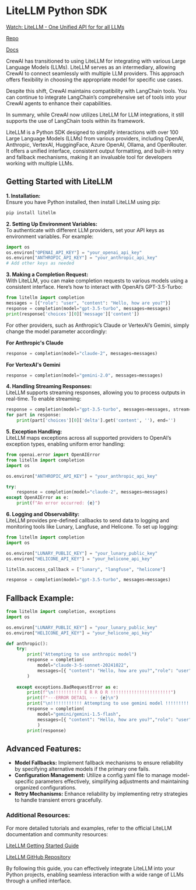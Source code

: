 # LiteLLM Python SDK

[Watch: LiteLLM - One Unified API for for all LLMs](https://www.youtube.com/watch?v=29_ipKNI8I0)

[Repo](https://github.com/BerriAI/litellm)

[Docs](https://docs.litellm.ai/docs/#litellm-python-sdk)

CrewAI has transitioned to using LiteLLM for integrating with various Large Language Models (LLMs). LiteLLM serves as an intermediary, allowing CrewAI to connect seamlessly with multiple LLM providers. This approach offers flexibility in choosing the appropriate model for specific use cases.  

Despite this shift, CrewAI maintains compatibility with LangChain tools. You can continue to integrate LangChain’s comprehensive set of tools into your CrewAI agents to enhance their capabilities.  

In summary, while CrewAI now utilizes LiteLLM for LLM integrations, it still supports the use of LangChain tools within its framework.  

LiteLLM is a Python SDK designed to simplify interactions with over 100 Large Language Models (LLMs) from various providers, including OpenAI, Anthropic, VertexAI, HuggingFace, Azure OpenAI, Ollama, and OpenRouter. It offers a unified interface, consistent output formatting, and built-in retry and fallback mechanisms, making it an invaluable tool for developers working with multiple LLMs.  

## Getting Started with LiteLLM
**1.	Installation:**  
Ensure you have Python installed, then install LiteLLM using pip:

```python
pip install litellm
```

**2.	Setting Up Environment Variables:**  
To authenticate with different LLM providers, set your API keys as environment variables. For example:

```python
import os
os.environ["OPENAI_API_KEY"] = "your_openai_api_key"
os.environ["ANTHROPIC_API_KEY"] = "your_anthropic_api_key"
# Add other keys as needed
```


**3.	Making a Completion Request:**  
With LiteLLM, you can make completion requests to various models using a consistent interface. Here’s how to interact with OpenAI’s GPT-3.5-Turbo:

```python
from litellm import completion
messages = [{"role": "user", "content": "Hello, how are you?"}]
response = completion(model="gpt-3.5-turbo", messages=messages)
print(response['choices'][0]['message']['content'])
```

For other providers, such as Anthropic’s Claude or VertexAI’s Gemini, simply change the model parameter accordingly:

**For Anthropic's Claude**
```python
response = completion(model="claude-2", messages=messages)
```

**For VertexAI's Gemini**
```python
response = completion(model="gemini-2.0", messages=messages)
```


**4.	Handling Streaming Responses:**  
LiteLLM supports streaming responses, allowing you to process outputs in real-time. To enable streaming:

```python
response = completion(model="gpt-3.5-turbo", messages=messages, stream=True)
for part in response:
    print(part['choices'][0]['delta'].get('content', ''), end='')
```


**5.	Exception Handling:**  
LiteLLM maps exceptions across all supported providers to OpenAI’s exception types, enabling uniform error handling:

```python
from openai.error import OpenAIError
from litellm import completion
import os

os.environ["ANTHROPIC_API_KEY"] = "your_anthropic_api_key"

try:
    response = completion(model="claude-2", messages=messages)
except OpenAIError as e:
    print(f"An error occurred: {e}")
```


**6.	Logging and Observability:**  
LiteLLM provides pre-defined callbacks to send data to logging and monitoring tools like Lunary, Langfuse, and Helicone. To set up logging:

```python
from litellm import completion
import os

os.environ["LUNARY_PUBLIC_KEY"] = "your_lunary_public_key"
os.environ["HELICONE_API_KEY"] = "your_helicone_api_key"

litellm.success_callback = ["lunary", "langfuse", "helicone"]

response = completion(model="gpt-3.5-turbo", messages=messages)
```

## Fallback Example:
```python
from litellm import completion, exceptions
import os

os.environ["LUNARY_PUBLIC_KEY"] = "your_lunary_public_key"
os.environ["HELICONE_API_KEY"] = "your_helicone_api_key"

def anthropic():
    try:
        print("Attempting to use anthropic model")
        response = completion(
            model="claude-3-5-sonnet-20241022",
            messages=[{ "content": "Hello, how are you?","role": "user"}]
        )
        
    except exceptions.BadRequestError as e:
        print(f"\n!!!!!!!!!!! E R R O R !!!!!!!!!!!!!!!!!!!!!!!")
        print(f"---ERROR DETAIL --- {e}\n")
        print("\n!!!!!!!!!!!! Attempting to use gemini model !!!!!!!!!!!!!!!!!!!\n")
        response = completion(
            model="gemini/gemini-1.5-flash",
            messages=[{ "content": "Hello, how are you?","role": "user"}]
            )
        print(response)
```
## Advanced Features:  
- **Model Fallbacks:** Implement fallback mechanisms to ensure reliability by specifying alternative models if the primary one fails.
- **Configuration Management:** Utilize a config.yaml file to manage model-specific parameters effectively, simplifying adjustments and maintaining organized configurations.
- **Retry Mechanisms:** Enhance reliability by implementing retry strategies to handle transient errors gracefully.

### Additional Resources:
For more detailed tutorials and examples, refer to the official LiteLLM documentation and community resources:

[LiteLLM Getting Started Guide](https://docs.litellm.ai/)  

[LiteLLM GitHub Repository](https://github.com/BerriAI/litellm)

By following this guide, you can effectively integrate LiteLLM into your Python projects, enabling seamless interaction with a wide range of LLMs through a unified interface.
